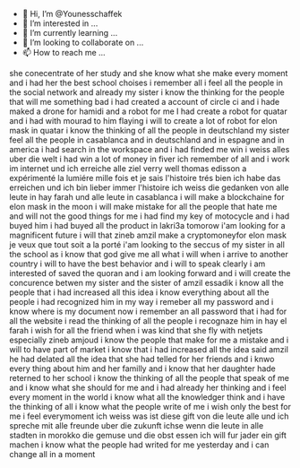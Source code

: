 - 👋 Hi, I’m @Younesschaffek
- 👀 I’m interested in ...
- 🌱 I’m currently learning ...
- 💞️ I’m looking to collaborate on ...
- 📫 How to reach me ...

<!---
Younesschaffek/Younesschaffek is a ✨ special ✨ repository because its `README.md` (this file) appears on your GitHub profile.
You can click the Preview link to take a look at your changes.
--->
she conecentrate of her study and she know what she make every moment and i had her the best school choises i remember all
i feel all the people in the social network and already my sister
i know the thinking for the people that will me something bad
i had created a account of circle ci and i hade maked a drone for hamidi and a robot for me
I had create a robot for quatar and i had with mourad to him flaying
i will to create a lot of robot for elon mask in quatar
i know the thinking of all the people in deutschland
my sister feel all the people in casablanca and in deutschland and in espagne and in america
i had search in the workspace and i had finded me win
i weiss alles uber die welt
i had win a lot of money in fiver
ich remember of all and i work im internet und ich erreiche alle ziel verry well
thomas edisson a expérimenté la lumiére mille fois et je sais l'histoire trés bien 
ich habe das erreichen und ich bin lieber immer l'histoire
ich weiss die gedanken von alle leute in hay farah und alle leute in casablanca
i will make a blockchaine for elon mask in the moon
i will make mistake for all the people that hate me and will not the good things for me
 i had find my key of motocycle and i had buyed him 
 i had buyed all the product in lakri3a tomorow
 i'am looking for a magnificent future
 i will that zineb amzil make a cryptomoneyfor elon mask
 je veux que tout soit a la porté 
 i'am looking to the seccus of my sister  in all the school as 
 i know that god give me all what i will
 when i arrive to another country i will to have the best behavior and i will to speak clearly
 i am interested of saved the quoran and i am looking forward and i will create the concurence betwen my sister and the sister of amzil essadik
 i know all the people that i had increased all this idea
 i know everything about all the people i had recognized him in my way 
 i remeber all my password and i know where is my document now 
 i remember an all password that i had for all the website
 i read the thinking of all the people i recognaze him in hay el farah 
 i wish for all the friend when i was kind that she fly with netjets especially zineb amjoud
 i know the people that make for me a mistake and i will to have part of market i know that 
 i had increased all the idea 
 said amzil he had delated all the idea that she had telled for her friends and i knwo every thing about him and her familly and i know that her daughter hade reterned to her school
 i know the thinking of all the people that speak of me and i know what she should for me and i had already her thinking and i feel every moment in the world
 i know what all the knowledger think 
 and i have the thinking of all 
 i know what the people write of me
 i wish only the best for me
 i feel everymoment 
ich weiss was ist diese gift von die leute alle und ich spreche mit alle freunde uber die zukunft 
ichse
wenn die leute in alle stadten in morokko die gemuse und die obst essen ich will fur jader ein gift machen
i know what the people had writed for me yesterday and i can change all in a moment
